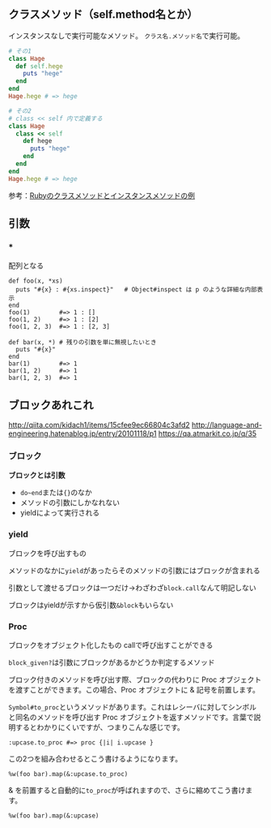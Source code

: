 ## クラスメソッド（self.method名とか）
インスタンスなしで実行可能なメソッド。
`クラス名.メソッド名`で実行可能。

```ruby
# その1
class Hage
  def self.hege
    puts "hege"
  end
end
Hage.hege # => hege

# その2
# class << self 内で定義する
class Hage
  class << self
    def hege
      puts "hege"
    end
  end
end
Hage.hege # => hege
```

参考：[Rubyのクラスメソッドとインスタンスメソッドの例](https://qiita.com/tbpgr/items/56eb65c0ea5882abbb07)

## 引数
### *
配列となる
```
def foo(x, *xs)
  puts "#{x} : #{xs.inspect}"   # Object#inspect は p のような詳細な内部表示
end
foo(1)        #=> 1 : []
foo(1, 2)     #=> 1 : [2]
foo(1, 2, 3)  #=> 1 : [2, 3]

def bar(x, *) # 残りの引数を単に無視したいとき
  puts "#{x}"
end
bar(1)        #=> 1
bar(1, 2)     #=> 1
bar(1, 2, 3)  #=> 1
```


## ブロックあれこれ
http://qiita.com/kidach1/items/15cfee9ec66804c3afd2
http://language-and-engineering.hatenablog.jp/entry/20101118/p1
https://qa.atmarkit.co.jp/q/35

### ブロック
**ブロックとは引数**

- `do~end`または`{}`のなか
- メソッドの引数にしかなれない
- yieldによって実行される

### yield
ブロックを呼び出すもの

メソッドのなかに`yield`があったらそのメソッドの引数にはブロックが含まれる

引数として渡せるブロックは一つだけ→わざわざ`block.call`なんて明記しない

ブロックはyieldが示すから仮引数`&block`もいらない

### Proc
ブロックをオブジェクト化したもの
callで呼び出すことができる

`block_given?`は引数にブロックがあるかどうか判定するメソッド

ブロック付きのメソッドを呼び出す際、ブロックの代わりに Proc オブジェクトを渡すことができます。この場合、Proc オブジェクトに & 記号を前置します。


`Symbol#to_proc`というメソッドがあります。これはレシーバに対してシンボルと同名のメソッドを呼び出す Proc オブジェクトを返すメソッドです。言葉で説明するとわかりにくいですが、つまりこんな感じです。

```
:upcase.to_proc #=> proc {|i| i.upcase }
```

この2つを組み合わせるとこう書けるようになります。

```
%w(foo bar).map(&:upcase.to_proc)
```

& を前置すると自動的に`to_proc`が呼ばれますので、さらに縮めてこう書けます。

```
%w(foo bar).map(&:upcase)
```
